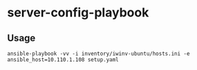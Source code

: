 # server-config-playbook

## Usage

```
ansible-playbook -vv -i inventory/iwinv-ubuntu/hosts.ini -e ansible_host=10.110.1.108 setup.yaml
```
